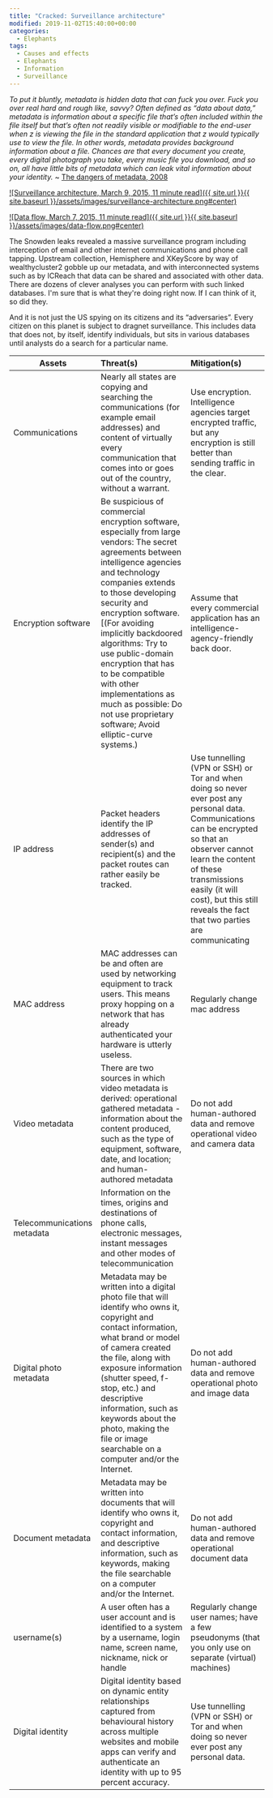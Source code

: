 ```yaml
---
title: "Cracked: Surveillance architecture"
modified: 2019-11-02T15:40:00+00:00
categories:
  - Elephants
tags:
  - Causes and effects
  - Elephants
  - Information
  - Surveillance
---
```

_To put it bluntly, metadata is hidden data that can fuck you over. Fuck you over real hard and rough like, savvy? Often defined as “data about data,” metadata is information about a specific file that’s often included within the file itself but that’s often not readily visible or modifiable to the end-user when z is viewing the file in the standard application that z would typically use to view the file. In other words, metadata provides background information about a file. Chances are that every document you create, every digital photograph you take, every music file you download, and so on, all have little bits of metadata which can leak vital information about your identity._ ~ [The dangers of metadata, 2008](http://www.textfiles.com/uploads/diz-usp3.txt) 

[![Surveillance architecture, March 9, 2015, 11 minute read]({{ site.url }}{{ site.baseurl }}/assets/images/surveillance-architecture.png#center)](https://labs.rs/en/invisible-infrastructures-surveillance-achitecture/)

[![Data flow, March 7, 2015, 11 minute read]({{ site.url }}{{ site.baseurl }}/assets/images/data-flow.png#center)](https://labs.rs/en/invisible-infrastructures-data-flow/)

The Snowden leaks revealed a massive surveillance program including interception of email and other internet communications and phone call tapping. Upstream collection, Hemisphere and XKeyScore by way of wealthycluster2 gobble up our metadata, and with interconnected systems such as by ICReach that data can be shared and associated with other data. There are dozens of clever analyses you can perform with such linked databases. I'm sure that is what they're doing right now. If I can think of it, so did they.

And it is not just the US spying on its citizens and its “adversaries”. Every citizen on this planet is subject to dragnet surveillance. This includes data that does not, by itself, identify individuals, but sits in various databases until analysts do a search for a particular name. 

| Assets | Threat(s) | Mitigation(s) | 
| --- | :-- | :-- | 
|Communications |Nearly all states are copying and searching the communications (for example email addresses) and content of virtually every communication that comes into or goes out of the country, without a warrant. |Use encryption. Intelligence agencies target encrypted traffic, but any encryption is still better than sending traffic in the clear.|
|Encryption software |Be suspicious of commercial encryption software, especially from large vendors: The secret agreements between intelligence agencies and technology companies extends to those developing security and encryption software.[(For avoiding implicitly backdoored algorithms: Try to use public-domain encryption that has to be compatible with other implementations as much as possible: Do not use proprietary software; Avoid elliptic-curve systems.)|Assume that every commercial application has an intelligence-agency-friendly back door.|
|IP address|Packet headers identify the IP addresses of sender(s) and recipient(s) and the packet routes can rather easily be tracked. |Use tunnelling (VPN or SSH) or Tor and when doing so never ever post any personal data. Communications can be encrypted so that an observer cannot learn the content of these transmissions easily (it will cost), but this still reveals the fact that two parties are communicating|
|MAC address|MAC addresses can be and often are used by networking equipment to track users. This means proxy hopping on a network that has already authenticated your hardware is utterly useless. |Regularly change mac address|
|Video metadata| There are two sources in which video metadata is derived: operational gathered metadata - information about the content produced, such as the type of equipment, software, date, and location; and human-authored metadata |Do not add human-authored data and remove operational video and camera data|
|Telecommunications metadata|Information on the times, origins and destinations of phone calls, electronic messages, instant messages and other modes of telecommunication| |
|Digital photo metadata |Metadata may be written into a digital photo file that will identify who owns it, copyright and contact information, what brand or model of camera created the file, along with exposure information (shutter speed, f-stop, etc.) and descriptive information, such as keywords about the photo, making the file or image searchable on a computer and/or the Internet.|Do not add human-authored data and remove operational photo and image data|
|Document metadata |Metadata may be written into documents that will identify who owns it, copyright and contact information, and descriptive information, such as keywords, making the file searchable on a computer and/or the Internet.|Do not add human-authored data and remove operational document data|
|username(s)|A user often has a user account and is identified to a system by a username, login name, screen name, nickname, nick or handle |Regularly change user names; have a few pseudonyms (that you only use on separate (virtual) machines)|
|Digital identity|Digital identity based on dynamic entity relationships captured from behavioural history across multiple websites and mobile apps can verify and authenticate an identity with up to 95 percent accuracy.|Use tunnelling (VPN or SSH) or Tor and when doing so never ever post any personal data.|
